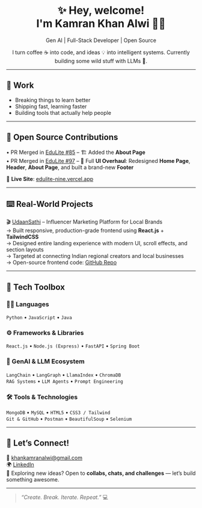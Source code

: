 <h1 align="center">✨ Hey, welcome! <br>I'm Kamran Khan Alwi 👨‍💻</h1>

<p align="center">
  Gen AI | Full-Stack Developer | Open Source 
</p>

<p align="center">
  I turn coffee ☕ into code, and ideas 💡 into intelligent systems.  
  Currently building some wild stuff with LLMs 🤖.
</p>

---

## 💼 Work

- Breaking things to learn better  
- Shipping fast, learning faster  
- Building tools that actually help people  

---

## 🚀 Open Source Contributions

• PR Merged in [EduLite #85](https://github.com/ibrahim-sisar/EduLite/pull/85) – 🏗️ Added the **About Page**  
• PR Merged in [EduLite #97](https://github.com/ibrahim-sisar/EduLite/pull/97) – 🎨 Full **UI Overhaul**: Redesigned **Home Page**, **Header**, **About Page**, and built a brand-new **Footer**

🔗 **Live Site**: [edulite-nine.vercel.app](https://edulite-nine.vercel.app/)

---

## ⌨️ Real-World Projects

 🎬 [UdaanSathi](https://udaansathi.com/) – Influencer Marketing Platform for Local Brands  
  → Built responsive, production-grade frontend using **React.js** + **TailwindCSS**  
  → Designed entire landing experience with modern UI, scroll effects, and section layouts  
  → Targeted at connecting Indian regional creators and local businesses  
  → Open-source frontend code: [GitHub Repo](https://github.com/KAMRANKHANALWI/UdaanSathi)

---

## 🧰 Tech Toolbox

### 👨‍💻 Languages
`Python` • `JavaScript` • `Java`

### ⚙️ Frameworks & Libraries
`React.js` • `Node.js (Express)` • `FastAPI` • `Spring Boot`

### 🤖 GenAI & LLM Ecosystem
`LangChain` • `LangGraph` • `LlamaIndex`  • `ChromaDB`  
`RAG Systems` • `LLM Agents` • `Prompt Engineering` 

### 🛠 Tools & Technologies
`MongoDB` • `MySQL` • `HTML5` • `CSS3 / Tailwind`  
`Git & GitHub` • `Postman` • `BeautifulSoup` • `Selenium`

---

## 🤝 Let’s Connect!

📩 [khankamranalwi@gmail.com](mailto:khankamranalwi@gmail.com)  
🌍 [LinkedIn](https://www.linkedin.com/in/kamrankhanalwi/)  
🎯 Exploring new ideas? Open to **collabs, chats, and challenges** — let’s build something awesome.

---

> *“Create. Break. Iterate. Repeat.”* 💻
